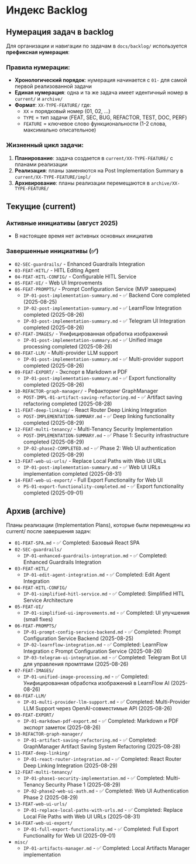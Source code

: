 # Индекс Backlog

## Нумерация задач в backlog

Для организации и навигации по задачам в `docs/backlog/` используется **префиксная нумерация**:

### Правила нумерации:
- **Хронологический порядок**: нумерация начинается с `01-` для самой первой реализованной задачи
- **Единая нумерация**: одна и та же задача имеет идентичный номер в `current/` и `archive/`
- **Формат**: `XX-TYPE-FEATURE/` где:
  - `XX` = порядковый номер (01, 02, ...)
  - `TYPE` = тип задачи (FEAT, SEC, BUG, REFACTOR, TEST, DOC, PERF)
  - `FEATURE` = ключевое слово функциональности (1-2 слова, максимально описательное)

### Жизненный цикл задачи:
1. **Планирование**: задача создается в `current/XX-TYPE-FEATURE/` с планами реализации
2. **Реализация**: планы заменяются на Post Implementation Summary в `current/XX-TYPE-FEATURE/impl/`
3. **Архивирование**: планы реализации перемещаются в `archive/XX-TYPE-FEATURE/`

## Текущие (current)

### Активные инициативы (август 2025)
- В настоящее время нет активных основных инициатив

### Завершенные инициативы (✅)
- `02-SEC-guardrails/` - Enhanced Guardrails Integration
- `03-FEAT-HITL/` - HITL Editing Agent
- `04-FEAT-HITL-CONFIG/` - Configurable HITL Service
- `05-FEAT-UI/` - Web UI Improvements
- `06-FEAT-PROMPTS/` - Prompt Configuration Service (MVP завершен)
  - `IP-01-post-implementation-summary.md` - ✅ Backend Core completed (2025-08-25)
  - `IP-02-post-implementation-summary.md` - ✅ LearnFlow Integration completed (2025-08-26)
  - `IP-03-post-implementation-summary.md` - ✅ Telegram UI Integration completed (2025-08-26)
- `07-FEAT-IMAGES/` - Унифицированная обработка изображений
  - `IP-01-post-implementation-summary.md` - ✅ Unified image processing completed (2025-08-26)
- `08-FEAT-LLM/` - Multi-provider LLM support
  - `IP-01-post-implementation-summary.md` - ✅ Multi-provider support completed (2025-08-26)
- `09-FEAT-EXPORT/` - Экспорт в Markdown и PDF
  - `IP-01-post-implementation-summary.md` - ✅ Export functionality completed (2025-08-26)
- `10-REFACTOR-graph-manager/` - Рефакторинг GraphManager
  - `POST-IMPL-01-artifact-saving-refactoring.md` - ✅ Artifact saving refactoring completed (2025-08-28)
- `11-FEAT-deep-linking/` - React Router Deep Linking Integration
  - `POST-IMPLEMENTATION-SUMMARY.md` - ✅ Deep linking functionality completed (2025-08-29)
- `12-FEAT-multi-tenancy/` - Multi-Tenancy Security Implementation
  - `POST-IMPLEMENTATION-SUMMARY.md` - ✅ Phase 1: Security infrastructure completed (2025-08-29)
  - `IP-02-phase2-COMPLETED.md` - ✅ Phase 2: Web UI authentication completed (2025-08-29)
- `13-FEAT-web-ui-urls/` - Replace Local Paths with Web UI URLs
  - `IP-01-post-implementation-summary.md` - ✅ Web UI URLs implementation completed (2025-08-31)
- `14-FEAT-web-ui-export/` - Full Export Functionality for Web UI
  - `PS-01-export-functionality-completed.md` - ✅ Export functionality completed (2025-09-01)

## Архив (archive)
Планы реализации (Implementation Plans), которые были перемещены из current/ после завершения задач:

- `01-FEAT-SPA.md` - ✅ Completed: Базовый React SPA
- `02-SEC-guardrails/` 
  - `IP-01-enhanced-guardrails-integration.md` - ✅ Completed: Enhanced Guardrails Integration
- `03-FEAT-HITL/`
  - `IP-01-edit-agent-integration.md` - ✅ Completed: Edit Agent Integration
- `04-FEAT-HITL-CONFIG/`
  - `IP-01-simplified-hitl-service.md` - ✅ Completed: Simplified HITL Service Architecture
- `05-FEAT-UI/`
  - `IP-01-simplified-ui-improvements.md` - ✅ Completed: UI улучшения (small fixes)
- `06-FEAT-PROMPTS/`
  - `IP-01-prompt-config-service-backend.md` - ✅ Completed: Prompt Configuration Service Backend (2025-08-25)
  - `IP-02-learnflow-integration.md` - ✅ Completed: LearnFlow Integration с Prompt Configuration Service (2025-08-26)
  - `IP-03-telegram-ui-integration.md` - ✅ Completed: Telegram Bot UI для управления промптами (2025-08-26)
- `07-FEAT-IMAGES/`
  - `IP-01-unified-image-processing.md` - ✅ Completed: Унифицированная обработка изображений в LearnFlow AI (2025-08-26)
- `08-FEAT-LLM/`
  - `IP-01-multi-provider-llm-support.md` - ✅ Completed: Multi-Provider LLM Support через OpenAI-совместимые API (2025-08-26)
- `09-FEAT-EXPORT/`
  - `IP-01-markdown-pdf-export.md` - ✅ Completed: Markdown и PDF экспорт заметок (2025-08-26)
- `10-REFACTOR-graph-manager/`
  - `IP-01-artifact-saving-refactoring.md` - ✅ Completed: GraphManager Artifact Saving System Refactoring (2025-08-28)
- `11-FEAT-deep-linking/`
  - `IP-01-react-router-integration.md` - ✅ Completed: React Router Deep Linking Integration (2025-08-29)
- `12-FEAT-multi-tenancy/`
  - `IP-01-phase1-security-implementation.md` - ✅ Completed: Multi-Tenancy Security Phase 1 (2025-08-29)
  - `IP-02-phase2-web-ui-auth.md` - ✅ Completed: Web UI Authentication Phase 2 (2025-08-29)
- `13-FEAT-web-ui-urls/`
  - `IP-01-replace-local-paths-with-urls.md` - ✅ Completed: Replace Local File Paths with Web UI URLs (2025-08-31)
- `14-FEAT-web-ui-export/`
  - `IP-01-full-export-functionality.md` - ✅ Completed: Full Export Functionality for Web UI (2025-09-01)
- `misc/`
  - `IP-01-artifacts-manager.md` - ✅ Completed: Local Artifacts Manager implementation

